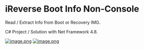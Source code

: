 # iReverse Boot Info Non-Console
Read / Extract Info from Boot or Recovery IMG.

C# Project / Solution with Net Framework 4.8.

[![image.png](https://i.ibb.co.com/tpFv9F8/image.png)](https://ibb.co.com/zVDBzDG)
[![image.png](https://i.ibb.co.com/fq98bNx/image.png)](https://ibb.co.com/Qpk8ZHK)
